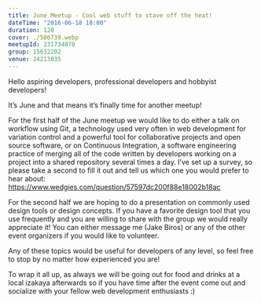 ```yaml
---
title: June Meetup - Cool web stuff to stave off the heat!
dateTime: "2016-06-18 18:00"
duration: 120
cover: ./506739.webp
meetupId: 231734870
group: 15632202
venue: 24213835
---
```


Hello aspiring developers, professional developers and hobbyist developers!

It’s June and that means it’s finally time for another meetup!

For the first half of the June meetup we would like to do either a talk on workflow using Git, a technology used very often in web development for variation control and a powerful tool for collaborative projects and open source software, or on Continuous Integration, a software engineering practice of merging all of the code written by developers working on a project into a shared repository several times a day. I’ve set up a survey, so please take a second to fill it out and tell us which one you would prefer to hear about: https://www.wedgies.com/question/57597dc200f88e18002b18ac

For the second half we are hoping to do a presentation on commonly used design tools or design concepts. If you have a favorite design tool that you use frequently and you are willing to share with the group we would really appreciate it! You can either message me (Jake Biros) or any of the other event organizers if you would like to volunteer.

Any of these topics would be useful for developers of any level, so feel free to stop by no matter how experienced you are!

To wrap it all up, as always we will be going out for food and drinks at a local izakaya afterwards so if you have time after the event come out and socialize with your fellow web development enthusiasts :)

